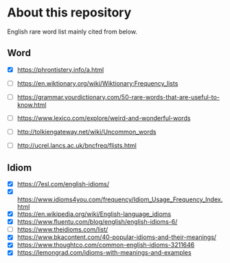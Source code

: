 # About this repository
English rare word list mainly cited from below.

## Word
- [x] https://phrontistery.info/a.html
- [ ] https://en.wiktionary.org/wiki/Wiktionary:Frequency_lists
- [ ] https://grammar.yourdictionary.com/50-rare-words-that-are-useful-to-know.html
- [ ] https://www.lexico.com/explore/weird-and-wonderful-words
- [ ] http://tolkiengateway.net/wiki/Uncommon_words
- [ ] http://ucrel.lancs.ac.uk/bncfreq/flists.html


## Idiom
- [x] https://7esl.com/english-idioms/
- [x] https://www.idioms4you.com/frequency/Idiom_Usage_Frequency_Index.html
- [x] https://en.wikipedia.org/wiki/English-language_idioms
- [x] https://www.fluentu.com/blog/english/english-idioms-6/
- [ ] https://www.theidioms.com/list/
- [x] https://www.bkacontent.com/40-popular-idioms-and-their-meanings/
- [x] https://www.thoughtco.com/common-english-idioms-3211646
- [x] https://lemongrad.com/idioms-with-meanings-and-examples
